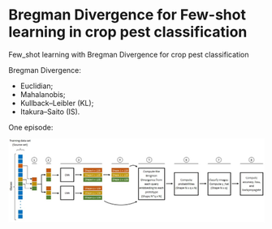 # Bregman Divergence for Few-shot learning in crop pest classification
Few_shot learning with Bregman Divergence for crop pest classification

Bregman Divergence:

- Euclidian;
- Mahalanobis;
- Kullback–Leibler (KL);
- Itakura–Saito (IS).

One episode:

![Episode](/assets/episode.jpg)


